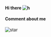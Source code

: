#### Hi there ![h](https://user-images.githubusercontent.com/108894960/187095826-83353094-489c-4faf-8d68-901e2d3a2458.jpg)


#### Comment about me

![star](https://user-images.githubusercontent.com/108894960/187095217-77708805-b7da-4e64-b2f8-1ff6fbcf7ead.jpg)
